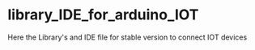 # library_IDE_for_arduino_IOT
Here the Library's and IDE file for stable version to connect IOT devices
